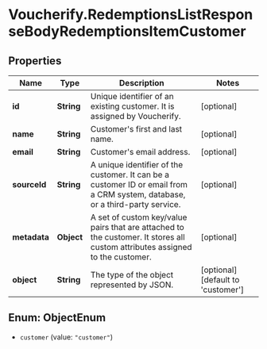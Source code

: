 # Voucherify.RedemptionsListResponseBodyRedemptionsItemCustomer

## Properties

Name | Type | Description | Notes
------------ | ------------- | ------------- | -------------
**id** | **String** | Unique identifier of an existing customer. It is assigned by Voucherify. | [optional] 
**name** | **String** | Customer&#39;s first and last name. | [optional] 
**email** | **String** | Customer&#39;s email address. | [optional] 
**sourceId** | **String** | A unique identifier of the customer. It can be a customer ID or email from a CRM system, database, or a third-party service. | [optional] 
**metadata** | **Object** | A set of custom key/value pairs that are attached to the customer. It stores all custom attributes assigned to the customer. | [optional] 
**object** | **String** | The type of the object represented by JSON. | [optional] [default to &#39;customer&#39;]



## Enum: ObjectEnum


* `customer` (value: `"customer"`)




